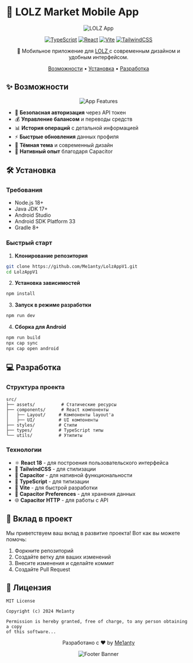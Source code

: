 # 🚀 LOLZ Market Mobile App

<div align="center">

![LOLZ App](https://img.shields.io/badge/LOLZ-Market-2BAD72?style=for-the-badge&logo=android&logoColor=white)

[![TypeScript](https://img.shields.io/badge/TypeScript-007ACC?style=for-the-badge&logo=typescript&logoColor=white)](https://www.typescriptlang.org/)
[![React](https://img.shields.io/badge/React-20232A?style=for-the-badge&logo=react&logoColor=61DAFB)](https://reactjs.org/)
[![Vite](https://img.shields.io/badge/Vite-646CFF?style=for-the-badge&logo=vite&logoColor=white)](https://vitejs.dev/)
[![TailwindCSS](https://img.shields.io/badge/Tailwind_CSS-38B2AC?style=for-the-badge&logo=tailwind-css&logoColor=white)](https://tailwindcss.com/)

🌟 Мобильное приложение для [LOLZ ](https://lolz.live) с современным дизайном и удобным интерфейсом.

[Возможности](#-возможности) •
[Установка](#-установка) •
[Разработка](#-разработка)

</div>

## ✨ Возможности

<div align="center">
<img src="/api/placeholder/800/400" alt="App Features" />
</div>

- 🔐 **Безопасная авторизация** через API токен
- 💰 **Управление балансом** и переводы средств
- 📊 **История операций** с детальной информацией
- ⚡ **Быстрые обновления** данных профиля
- 🌙 **Тёмная тема** и современный дизайн
- 📱 **Нативный опыт** благодаря Capacitor

## 🛠 Установка

### Требования

- Node.js 18+
- Java JDK 17+
- Android Studio
- Android SDK Platform 33
- Gradle 8+

### Быстрый старт

1. **Клонирование репозитория**
```bash
git clone https://github.com/Me1anty/LolzAppV1.git
cd LolzAppV1
```

2. **Установка зависимостей**
```bash
npm install
```

3. **Запуск в режиме разработки**
```bash
npm run dev
```

4. **Сборка для Android**
```bash
npm run build
npx cap sync
npx cap open android
```


## 💻 Разработка

### Структура проекта

```
src/
├── assets/          # Статические ресурсы
├── components/      # React компоненты
│   ├── Layout/     # Компоненты layout'а
│   ├── UI/         # UI компоненты
├── styles/         # Стили
├── types/          # TypeScript типы
└── utils/          # Утилиты
```

### Технологии

- ⚛️ **React 18** - для построения пользовательского интерфейса
- 🎨 **TailwindCSS** - для стилизации
- 📱 **Capacitor** - для нативной функциональности
- 🔷 **TypeScript** - для типизации
- 🚀 **Vite** - для быстрой разработки
- 🔑 **Capacitor Preferences** - для хранения данных
- 🌐 **Capacitor HTTP** - для работы с API

## 🤝 Вклад в проект

Мы приветствуем ваш вклад в развитие проекта! Вот как вы можете помочь:

1. Форкните репозиторий
2. Создайте ветку для ваших изменений
3. Внесите изменения и сделайте коммит
4. Создайте Pull Request

## 📄 Лицензия

```
MIT License

Copyright (c) 2024 Me1anty

Permission is hereby granted, free of charge, to any person obtaining a copy
of this software...
```


<div align="center">

Разработано с ❤️ by [Me1anty](https://github.com/Me1anty)

<img src="/api/placeholder/800/100" alt="Footer Banner" />

</div>

